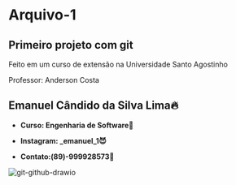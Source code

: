 # Arquivo-1
 Primeiro projeto com git
---
Feito em um curso de extensão na Universidade Santo Agostinho

Professor: Anderson Costa


Emanuel Cândido da Silva Lima🔥
------------
+ **Curso: Engenharia de Software🚀**

 + **Instagram: _emanuel_1😈**

 + **Contato:(89)-999928573🤖**
 
![git-github-drawio](https://github.com/user-attachments/assets/ee9a4d2b-e7d6-4376-aa32-d0dd861bfa08)

